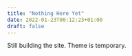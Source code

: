 ```yaml
---
title: "Nothing Here Yet"
date: 2022-01-23T00:12:23+01:00
draft: false
---
```

Still building the site. Theme is temporary.
